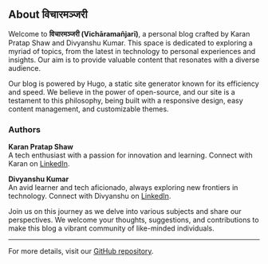 ## About विचारमञ्जरी

Welcome to **विचारमञ्जरी (Vichāramañjarī)**, a personal blog crafted by Karan Pratap Shaw and Divyanshu Kumar. This space is dedicated to exploring a myriad of topics, from the latest in technology to personal experiences and insights. Our aim is to provide valuable content that resonates with a diverse audience.

Our blog is powered by Hugo, a static site generator known for its efficiency and speed. We believe in the power of open-source, and our site is a testament to this philosophy, being built with a responsive design, easy content management, and customizable themes.

### Authors

**Karan Pratap Shaw**  
A tech enthusiast with a passion for innovation and learning. Connect with Karan on [LinkedIn](https://www.linkedin.com).

**Divyanshu Kumar**  
An avid learner and tech aficionado, always exploring new frontiers in technology. Connect with Divyanshu on [LinkedIn](https://www.linkedin.com).

Join us on this journey as we delve into various subjects and share our perspectives. We welcome your thoughts, suggestions, and contributions to make this blog a vibrant community of like-minded individuals.

--- 

For more details, visit our [GitHub repository](https://github.com/iCaran/theBlog).

